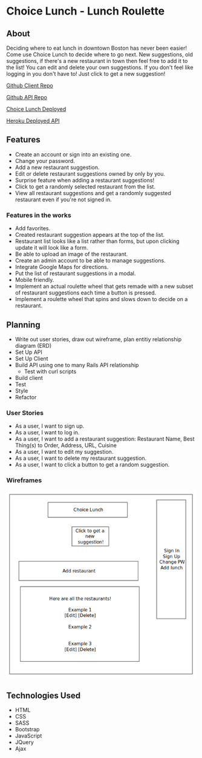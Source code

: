 # Choice Lunch - Lunch Roulette

## About
Deciding where to eat lunch in downtown Boston has never been easier! Come use Choice Lunch to decide where to go next. New suggestions, old suggestions, if there's a new restaurant in town then feel free to add it to the list! You can edit and delete your own suggestions. If you don't feel like logging in you don't have to! Just click to get a new suggestion!

[Github Client Repo](https://github.com/nancyho629/choice-lunch-client)

[Github API Repo](https://github.com/nancyho629/choice-lunch-api)

[Choice Lunch Deployed](https://nancyho629.github.io/choice-lunch-client/)

[Heroku Deployed API](https://choice-lunch-api.herokuapp.com/)

## Features
- Create an account or sign into an existing one.
- Change your password.
- Add a new restaurant suggestion.
- Edit or delete restaurant suggestions owned by only by you.
- Surprise feature when adding a restaurant suggestions!
- Click to get a randomly selected restaurant from the list.
- View all restaurant suggestions and get a randomly suggested restaurant  even if you're not signed in.

### Features in the works
- Add favorites.
- Created restaurant suggestion appears at the top of the list.
- Restaurant list looks like a list rather than forms, but upon clicking update it will look like a form.
- Be able to upload an image of the restaurant.
- Create an admin account to be able to manage suggestions.
- Integrate Google Maps for directions.
- Put the list of restaurant suggestions in a modal.
- Mobile friendly.
- Implement an actual roulette wheel that gets remade with a new subset of restaurant suggestions each time a button is pressed.
- Implement a roulette wheel that spins and slows down to decide on a restaurant.

## Planning
- Write out user stories, draw out wireframe, plan entitiy relationship diagram (ERD)
- Set Up API
- Set Up Client
- Build API using one to many Rails API relationship
  - Test with curl scripts
- Build client
- Test
- Style
- Refactor


### User Stories
- As a user, I want to sign up.
- As a user, I want to log in.
- As a user, I want to add a restaurant suggestion: Restaurant Name, Best Thing(s) to Order, Address, URL, Cuisine
- As a user, I want to edit my suggestion.
- As a user, I want to delete my restaurant suggestion.
- As a user, I want to click a button to get a random suggestion.

### Wireframes
![Choice Lunch Wireframe](./public/WireframeChoiceLunch.png)

## Technologies Used
- HTML
- CSS
- SASS
- Bootstrap
- JavaScript
- JQuery
- Ajax
